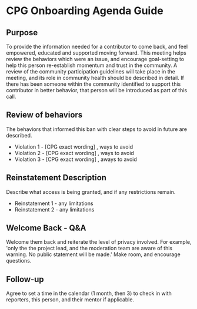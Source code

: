 # CPG Onboarding Agenda Guide

## Purpose 

To provide the information needed for a contributor to come back, and feel empowered, educated and supported moving forward.
This meeting helps review the behaviors which were an issue, and encourage goal-setting to help this person re-establish momentum and trust in the community.
A review of the community participation guidelines will take place in the meeting, and its role in community health should be described in detail.
If there has been someone within the community identified to support this contributor in better behavior, that person will be introduced as part of this call.

## Review of behaviors
The behaviors that informed this ban with clear steps to avoid in future are described.

* Violation 1  - [CPG exact wording] , ways to avoid
* Violation 2  - [CPG exact wording] , ways to avoid
* Violation 3  - [CPG exact wording] , aways to avoid

## Reinstatement Description 
Describe what access is being granted, and if any restrictions remain.

* Reinstatement 1 - any limitations
* Reinstatement 2 - any limitations

## Welcome Back - Q&A
Welcome them back and reiterate the level of privacy involved.  For example, 'only the the project lead, and the moderation team are aware of this warning. No public statement will be made.'
Make room, and encourage questions.

## Follow-up
Agree to set a time in the calendar (1 month, then 3) to check in with reporters, this person, and their mentor if applicable.

